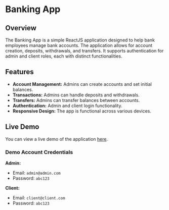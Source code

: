 # Banking App

## Overview

The Banking App is a simple ReactJS application designed to help bank employees manage bank accounts. The application allows for account creation, deposits, withdrawals, and transfers. It supports authentication for admin and client roles, each with distinct functionalities.

## Features

- **Account Management:** Admins can create accounts and set initial balances.
- **Transactions:** Admins can handle deposits and withdrawals.
- **Transfers:** Admins can transfer balances between accounts.
- **Authentication:** Admin and client login functionality.
- **Responsive Design:** The app is functional across various devices.

## Live Demo

You can view a live demo of the application [here](https://your-live-demo-url.com).

### Demo Account Credentials

**Admin:**
- Email: `admin@admin.com`
- Password: `abc123`

**Client:**
- Email: `client@client.com`
- Password: `abc123`

